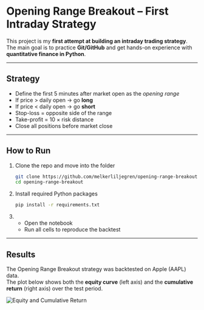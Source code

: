 # Opening Range Breakout – First Intraday Strategy

This project is my **first attempt at building an intraday trading strategy**.  
The main goal is to practice **Git/GitHub** and get hands-on experience with **quantitative finance in Python**.

---

## Strategy
- Define the first 5 minutes after market open as the *opening range*  
- If price > daily open → go **long**  
- If price < daily open → go **short**  
- Stop-loss = opposite side of the range  
- Take-profit = 10 × risk distance  
- Close all positions before market close

---

## How to Run
1. Clone the repo and move into the folder  
   ```bash
   git clone https://github.com/melkerliljegren/opening-range-breakout.git
   cd opening-range-breakout
   
2. Install required Python packages
   ```bash
   pip install -r requirements.txt
   
3. - Open the notebook
   - Run all cells to reproduce the backtest
  
---
   
## Results

The Opening Range Breakout strategy was backtested on Apple (AAPL) data.  
The plot below shows both the **equity curve** (left axis) and the **cumulative return** (right axis) over the test period.

![Equity and Cumulative Return](assets/equity_with_return.png)
